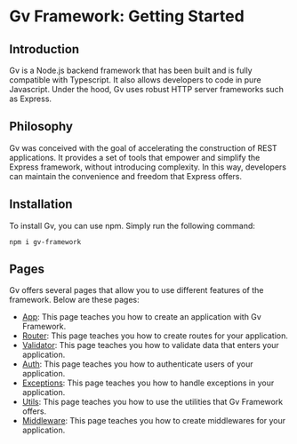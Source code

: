 # Gv Framework: Getting Started

## Introduction

Gv is a Node.js backend framework that has been built and is fully compatible with Typescript. It also allows developers to code in pure Javascript. Under the hood, Gv uses robust HTTP server frameworks such as Express.

## Philosophy

Gv was conceived with the goal of accelerating the construction of REST applications. It provides a set of tools that empower and simplify the Express framework, without introducing complexity. In this way, developers can maintain the convenience and freedom that Express offers.

## Installation

To install Gv, you can use npm. Simply run the following command:

```
npm i gv-framework

```

## Pages

Gv offers several pages that allow you to use different features of the framework. Below are these pages:

- [App](docs/app.md): This page teaches you how to create an application with Gv Framework.
- [Router](docs/router.md): This page teaches you how to create routes for your application.
- [Validator](docs/validator.md): This page teaches you how to validate data that enters your application.
- [Auth](docs/auth.md): This page teaches you how to authenticate users of your application.
- [Exceptions](docs/exceptions.md.md): This page teaches you how to handle exceptions in your application.
- [Utils](docs/utils.md.md): This page teaches you how to use the utilities that Gv Framework offers.
- [Middleware](docs/middleware.md.md): This page teaches you how to create middlewares for your application.